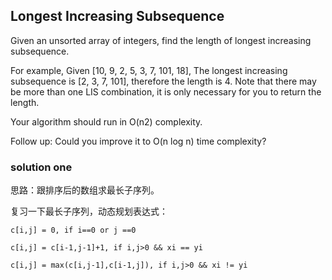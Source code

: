 ## Longest Increasing Subsequence

Given an unsorted array of integers, find the length of longest increasing subsequence.

For example,
Given [10, 9, 2, 5, 3, 7, 101, 18],
The longest increasing subsequence is [2, 3, 7, 101], therefore the length is 4. Note that there may be more than one LIS combination, it is only necessary for you to return the length.

Your algorithm should run in O(n2) complexity.

Follow up: Could you improve it to O(n log n) time complexity?

### solution one 

思路：跟排序后的数组求最长子序列。

复习一下最长子序列，动态规划表达式：

	c[i,j] = 0, if i==0 or j ==0
	         
	c[i,j] = c[i-1,j-1]+1, if i,j>0 && xi == yi
	
	c[i,j] = max(c[i,j-1],c[i-1,j]), if i,j>0 && xi != yi
	         